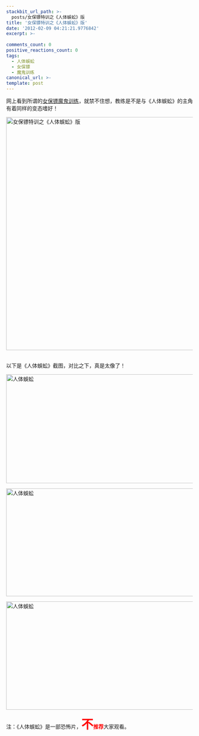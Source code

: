 ```yaml
---
stackbit_url_path: >-
  posts/女保镖特训之《人体蜈蚣》版
title: '女保镖特训之《人体蜈蚣》版'
date: '2012-02-09 04:21:21.9776842'
excerpt: >-
  
comments_count: 0
positive_reactions_count: 0
tags: 
  - 人体蜈蚣
  - 女保镖
  - 魔鬼训练
canonical_url: >-
template: post
---
```

<p>网上看到所谓的<a title="女保镖魔鬼训练" href="http://sports.qq.com/a/20120209/000076.htm#p=33" target="_blank">女保镖魔鬼训练</a>，就禁不住想，教练是不是与《人体蜈蚣》的主角有着同样的变态嗜好！</p>  <p><a href="http://www.zizhujy.com/blog/image.axd?picture=image_441.png"><img style="border-bottom: 0px; border-left: 0px; display: inline; border-top: 0px; border-right: 0px" title="女保镖特训之《人体蜈蚣》版" border="0" alt="女保镖特训之《人体蜈蚣》版" src="http://www.zizhujy.com/blog/image.axd?picture=image_thumb_174.png" width="668" height="629" /></a>&#160;</p>  <p>以下是《人体蜈蚣》截图，对比之下，真是太像了！</p>  <p><a href="http://www.zizhujy.com/blog/image.axd?picture=image_442.png"><img style="border-bottom: 0px; border-left: 0px; display: inline; border-top: 0px; border-right: 0px" title="人体蜈蚣" border="0" alt="人体蜈蚣" src="http://www.zizhujy.com/blog/image.axd?picture=image_thumb_175.png" width="505" height="294" /></a> </p>  <p><a href="http://www.zizhujy.com/blog/image.axd?picture=image_443.png"><img style="border-bottom: 0px; border-left: 0px; display: inline; border-top: 0px; border-right: 0px" title="人体蜈蚣" border="0" alt="人体蜈蚣" src="http://www.zizhujy.com/blog/image.axd?picture=image_thumb_176.png" width="511" height="291" /></a> </p>  <p><a href="http://www.zizhujy.com/blog/image.axd?picture=image_444.png"><img style="border-bottom: 0px; border-left: 0px; display: inline; border-top: 0px; border-right: 0px" title="人体蜈蚣" border="0" alt="人体蜈蚣" src="http://www.zizhujy.com/blog/image.axd?picture=image_thumb_177.png" width="513" height="292" /></a> </p>  <p></p>  <p></p>  <p></p>  <p>注：《人体蜈蚣》是一部恐怖片，<strong><font color="#ff0000"><font size="6">不</font>推荐</font></strong>大家观看。</p>